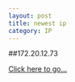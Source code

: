 ```yaml
---
layout: post
title: newest ip
category: IP
---
```


##172.20.12.73

[Click here to go...](http://172.20.12.73/)
